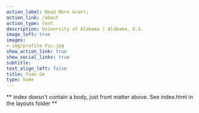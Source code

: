 ```yaml
---
action_label: Read More &rarr;
action_link: /about
action_type: text
description: University of Alabama | Alabama, U.S.
image_left: true
images:
- img/profile Pic.jpg
show_action_link: true
show_social_links: true
subtitle: 
text_align_left: false
title: Yuan Ge
type: home
---
```


** index doesn't contain a body, just front matter above.
See index.html in the layouts folder **
